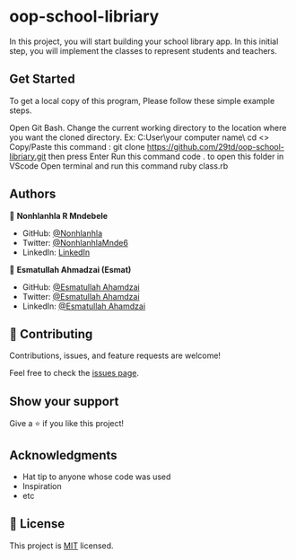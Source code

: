 # oop-school-libriary
In this project, you will start building your school library app. In this initial step, you will implement the classes to represent students and teachers.

## Get Started
To get a local copy of this program, Please follow these simple example steps.

Open Git Bash.
Change the current working directory to the location where you want the cloned directory. Ex: C:User\your computer name\ cd <<your folder you want to clone to>>
Copy/Paste this command : git clone https://github.com/29td/oop-school-libriary.git
then press Enter
Run this command code . to open this folder in VScode
Open terminal and run this command ruby class.rb

## Authors

👤 **Nonhlanhla R Mndebele**

- GitHub: [@Nonhlanhla](https://github.com/29td)
- Twitter: [@NonhlanhlaMnde6](https://twitter.com/NonhlanhlaMnde6)
- LinkedIn: [LinkedIn](https://linkedin.com/in/nonhlanhla-mndebele-ab7448226)
  
  
👤 **Esmatullah Ahmadzai (Esmat)**

- GitHub: [@Esmatullah Ahamdzai](https://github.com/eaesmat)
- Twitter: [@Esmatullah Ahamdzai](https://twitter.com/ea_ahmadzai)
- LinkedIn: [@Esmatullah Ahamdzai](https://www.linkedin.com/in/esmatullah-ahmadzai/)

## 🤝 Contributing

Contributions, issues, and feature requests are welcome!

Feel free to check the [issues page](https://github.com/29td/oop-school-libriary/issues).

## Show your support

Give a ⭐️ if you like this project!

## Acknowledgments

- Hat tip to anyone whose code was used
- Inspiration
- etc

## 📝 License

This project is [MIT](./MIT.md) licensed.
